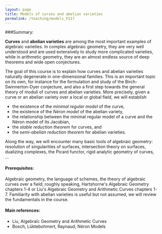 ```yaml
---
layout: page
title: Models of curves and abelian varieties
permalink: /teaching/models_FS17
---
```



###Summary:

**Curves** and **abelian varieties** are among the most important examples of
algebraic varieties. In complex algebraic geometry, they are very well
understood and are used extensively to study more complicated
varieties, while in arithmetic geometry, they are an almost endless
source of deep theorems and wide open conjectures.

The goal of this course is to explain how curves and abelian varieties
naturally degenerate in one-dimensional families. This is an important
topic on its own, for instance for the formulation and study of the
Birch-Swinnerton-Dyer conjecture, and also a first step towards the
general theory of moduli of curves and abelian varieties. More
precisely, given a curve or an abelian variety over a local or global
field, we will establish

* the existence of the *minimal regular model* of the curve,
* the existence of the *Néron model* of the abelian variety,
* the relationship between the minimal regular model of a curve and
the Néron model of its Jacobian,
* the *stable reduction theorem* for curves, and
* the *semi-abelian reduction theorem* for abelian varieties.

Along the way, we will encounter many basic tools of algebraic
geometry: resolution of singularities of surfaces, intersection theory
on surfaces, dualizing complexes, the Picard functor, rigid analytic
geometry of curves, ...

#### Prerequisites:

Algebraic geometry, the language of schemes, the theory
of algebraic curves over a field; roughly speaking, Hartshorne's
Algebraic Geometry chapters 1-4 or Liu's Algebraic Geometry and
Arithmetic Curves chapters 1-7. Familiarity with abelian varieties is
useful but not assumed, we will review the fundamentals in the course.

#### Main references:
* Liu, Algebraic Geometry and Arithmetic Curves
* Bosch, Lüktebohmert, Raynaud, Néron Models